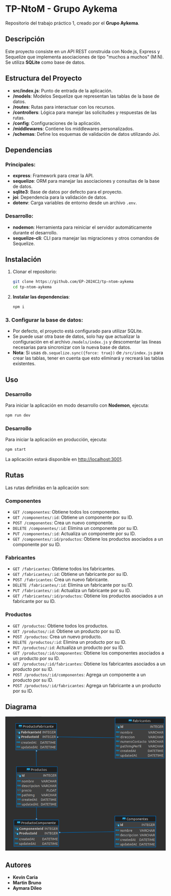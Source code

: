 # TP-NtoM - Grupo Aykema

Repositorio del trabajo práctico 1, creado por el **Grupo Aykema**.

## Descripción

Este proyecto consiste en un API REST construida con Node.js, Express y Sequelize que implementa asociaciones de tipo "muchos a muchos" (M:N). Se utiliza **SQLite** como base de datos.

## Estructura del Proyecto

- **src/index.js**: Punto de entrada de la aplicación.
- **/models**: Modelos Sequelize que representan las tablas de la base de datos.
- **/routes**: Rutas para interactuar con los recursos.
- **/controllers**: Lógica para manejar las solicitudes y respuestas de las rutas.
- **/config**: Configuraciones de la aplicación.
- **/middlewares**: Contiene los middlewares personalizados.
- **/schemas**: Define los esquemas de validación de datos utilizando Joi.

## Dependencias

### Principales:

- **express**: Framework para crear la API.
- **sequelize**: ORM para manejar las asociaciones y consultas de la base de datos.
- **sqlite3**: Base de datos por defecto para el proyecto.
- **joi**: Dependencia para la validación de datos.
- **dotenv**: Carga variables de entorno desde un archivo `.env`.

### Desarrollo:

- **nodemon**: Herramienta para reiniciar el servidor automáticamente durante el desarrollo.
- **sequelize-cli**: CLI para manejar las migraciones y otros comandos de Sequelize.

## Instalación

1. Clonar el repositorio:

   ```bash
   git clone https://github.com/EP-2024C2/tp-ntom-aykema
   cd tp-ntom-aykema
    ```

2. **Instalar las dependencias**:

   ```bash
   npm i
    ```

### 3. Configurar la base de datos:

- Por defecto, el proyecto está configurado para utilizar SQLite.
- Se puede usar otra base de datos, solo hay que actualizar la configuración en el archivo `/models/index.js` y descomentar las líneas necesarias para sincronizar con la nueva base de datos.
- **Nota**: Si usas `db.sequelize.sync({force: true})` de `/src/index.js` para crear las tablas, tener en cuenta que esto eliminará y recreará las tablas existentes.


## Uso

### Desarrollo

Para iniciar la aplicación en modo desarrollo con **Nodemon**, ejecuta:

```bash
npm run dev
```

### Desarrollo

Para iniciar la aplicación en producción, ejecuta:

```bash
npm start
```
La aplicación estará disponible en [http://localhost:3001](http://localhost:3001).

## Rutas

Las rutas definidas en la aplicación son:

### Componentes
- `GET /componentes`: Obtiene todos los componentes.
- `GET /componentes/:id`: Obtiene un componente por su ID.
- `POST /componentes`: Crea un nuevo componente.
- `DELETE /componentes/:id`: Elimina un componente por su ID.
- `PUT /componentes/:id`: Actualiza un componente por su ID.
- `GET /componentes/:id/productos`: Obtiene los productos asociados a un componente por su ID.

### Fabricantes
- `GET /fabricantes`: Obtiene todos los fabricantes.
- `GET /fabricantes/:id`: Obtiene un fabricante por su ID.
- `POST /fabricantes`: Crea un nuevo fabricante.
- `DELETE /fabricantes/:id`: Elimina un fabricante por su ID.
- `PUT /fabricantes/:id`: Actualiza un fabricante por su ID.
- `GET /fabricantes/:id/productos`: Obtiene los productos asociados a un fabricante por su ID.

### Productos
- `GET /productos`: Obtiene todos los productos.
- `GET /productos/:id`: Obtiene un producto por su ID.
- `POST /productos`: Crea un nuevo producto.
- `DELETE /productos/:id`: Elimina un producto por su ID.
- `PUT /productos/:id`: Actualiza un producto por su ID.
- `GET /productos/:id/componentes`: Obtiene los componentes asociados a un producto por su ID.
- `GET /productos/:id/fabricantes`: Obtiene los fabricantes asociados a un producto por su ID.
- `POST /productos/:id/componentes`: Agrega un componente a un producto por su ID.
- `POST /productos/:id/fabricantes`: Agrega un fabricante a un producto por su ID.

## Diagrama

![Diagrama](diagrama.png)

## Autores

- **Kevin Caria**
- **Martin Bruno**
- **Aymara Dileo**